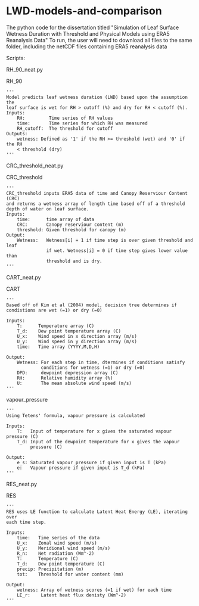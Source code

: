 # LWD-models-and-comparison
The python code for the dissertation titled "Simulation of Leaf Surface Wetness Duration with Threshold and Physical Models using ERA5 Reanalysis Data"
To run, the user will need to download all files to the same folder, including the netCDF files containing ERA5 reanalysis data

Scripts:

RH_90_neat.py

RH_90

    '''
    Model predicts leaf wetness duration (LWD) based upon the assumption the
    leaf surface is wet for RH > cutoff (%) and dry for RH < cutoff (%).
    Inputs: 
        RH:         Time series of RH values 
        time:       Time series for which RH was measured
        RH_cutoff:  The threshold for cutoff
    Outputs:
        wetness: Defined as '1' if the RH >= threshold (wet) and '0' if the RH 
        < threshold (dry)
    '''
    
CRC_threshold_neat.py

CRC_threshold

    '''
    CRC_threshold inputs ERA5 data of time and Canopy Reserviour Content (CRC)
    and returns a wetness array of length time based off of a threshold
    depth of water on leaf surface.
    Inputs:
        time:      time array of data
        CRC:       Canopy reserviour content (m)
        threshold: Given threshold for canopy (m)
    Output:
        Wetness:   Wetness[i] = 1 if time step is over given threshold and leaf
                   if wet. Wetness[i] = 0 if time step gives lower value than
                   threshold and is dry.
    '''
    
CART_neat.py

CART

    '''
    Based off of Kim et al (2004) model, decision tree determines if 
    condistions are wet (=1) or dry (=0)
    
    Inputs:
        T:      Temperature array (C)
        T_d:    Dew point temperature array (C)
        U_x:    Wind speed in x direction array (m/s)
        U_y:    Wind speed in y direction array (m/s)
        time:   Time array (YYYY,M,D,H)
        
    Output:
        Wetness: For each step in time, dtermines if conditions satisfy 
                 conditions for wetness (=1) or dry (=0)
        DPD:     dewpoint depression array (C)
        RH:      Relative humidity array (%)
        U:       The mean absolute wind speed (m/s)
    '''
    
vapour_pressure

    '''
    Using Tetens' formula, vapour pressure is calculated
    
    Inputs:
        T:   Input of temperature for x gives the saturated vapour pressure (C)
        T_d: Input of the dewpoint temperature for x gives the vapour 
             pressure (C)
        
    Output:
        e_s: Saturated vapour pressure if given input is T (kPa)
        e:   Vapour pressure if given input is T_d (kPa)
    '''
    
RES_neat.py

RES

    '''
    RES uses LE function to calculate Latent Heat Energy (LE), iterating over 
    each time step.
    
    Inputs:
        time:   Time series of the data
        U_x:    Zonal wind speed (m/s)
        U_y:    Meridional wind speed (m/s)
        R_n:    Net radiation (Wm^-2)
        T:      Temperature (C)
        T_d:    Dew point temperature (C)
        precip: Precipitation (m)
        tot:    Threshold for water content (mm)
        
    Output:
        wetness: Array of wetness scores (=1 if wet) for each time
        LE_r:    Latent heat flux denisty (Wm^-2)
    '''
    
    
    
 

